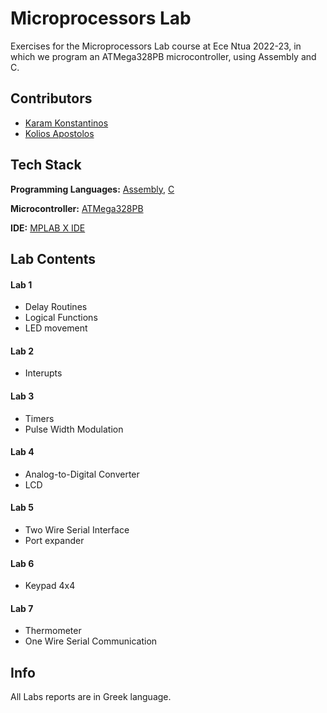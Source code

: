 
# Microprocessors Lab

Exercises for the Microprocessors Lab course at Ece Ntua 2022-23, in which we program an ATMega328PB microcontroller, using Assembly and C.
## Contributors

- [Karam Konstantinos](https://github.com/KostasKram)
- [Kolios Apostolos](https://github.com/apostolos-k)


## Tech Stack

**Programming Languages:** [Assembly](https://en.wikipedia.org/wiki/Assembly_language), [C](https://en.wikipedia.org/wiki/C_(programming_language))

**Microcontroller:** [ATMega328PB](https://www.microchip.com/en-us/product/ATmega328PB)

**IDE:** [MPLAB X IDE](https://www.microchip.com/en-us/tools-resources/develop/mplab-x-ide)


## Lab Contents

#### Lab 1
- Delay Routines
- Logical Functions
- LED movement

#### Lab 2
- Interupts

#### Lab 3
- Timers
- Pulse Width Modulation

#### Lab 4
- Analog-to-Digital Converter
- LCD

#### Lab 5
- Two Wire Serial Interface
- Port expander

#### Lab 6
- Keypad 4x4

#### Lab 7
- Thermometer
- One Wire Serial Communication



## Info

All Labs reports are in Greek language.
